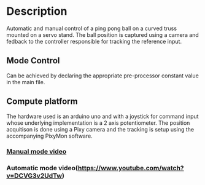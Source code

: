 # Description

Automatic and manual control of a ping pong ball on a curved truss mounted on a servo stand. The ball position is captured using
a camera and fedback to the controller responsible for tracking the reference input.

## Mode Control

Can be achieved by declaring the appropriate pre-processor constant value in the main file.

## Compute platform

The hardware used is an arduino uno and with a joystick for command input whose underlying implementation is a 2 axis potentiometer. The position acquitison is done using a Pixy camera and the tracking is setup using the accompanying PixyMon software.

### [Manual mode video](https://www.youtube.com/watch?v=Gwn9X6mq8wU)
### Automatic mode video(https://www.youtube.com/watch?v=DCVG3v2UdTw)
